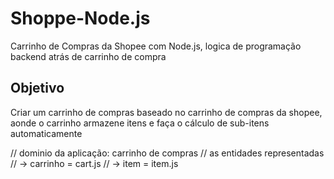 # Shoppe-Node.js
Carrinho de Compras da Shopee com Node.js, logica de programação backend atrás de carrinho de compra

## Objetivo 

Criar um carrinho de compras baseado no carrinho de compras da shopee, aonde o carrinho armazene itens e faça o cálculo de sub-itens automaticamente

// dominio da aplicação: carrinho de compras
// as entidades representadas
// -> carrinho = cart.js
// -> item = item.js


 
